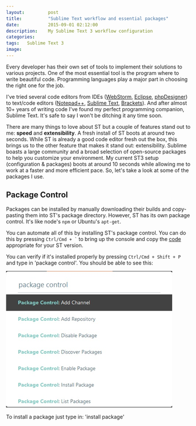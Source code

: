 ```yaml
---
layout: 		post
title:			"Sublime Text workflow and essential packages"
date:			2015-09-01 02:12:00
description: 	My Sublime Text 3 workflow configuration
categories:
tags:	Sublime Text 3
image:
---
```


Every developer has their own set of tools to implement their solutions to various projects. One of the most essential tool is the program where to write beautiful code. Programming languages play a major part in choosing the right one for the job.

I've tried several code editors from IDEs ([WebStorm](https://www.jetbrains.com/webstorm/), [Eclipse](https://eclipse.org/), [phpDesigner](http://www.mpsoftware.dk/phpdesigner.php)) to text/code editors ([Notepad++](https://notepad-plus-plus.org/), [Sublime Text](http://www.sublimetext.com/), [Brackets](http://brackets.io/)). And after almost 10+ years of writing code I've found my perfect programming companion, Sublime Text. It's safe to say I won't be ditching it any time soon.

There are many things to love about ST but a couple of features stand out to me:  __speed__ and __extensibility__. A fresh install of ST boots at around two seconds. While ST is already a good code editor fresh out the box, this brings us to the other feature that makes it stand out: extensibility. Sublime boasts a large community and a broad selection of open-source packages to help you customize your environment. My current ST3 setup (configuration & packages) boots at around 10 seconds while allowing me to work at a faster and more efficient pace. So, let's take a look at some of the packages I use.

## Package Control
Packages can be installed by manually downloading their builds and copy-pasting them into ST's package directory. However, ST has its own package control. It's like node's ```npm``` or Ubuntu's ```apt-get```.

You can automate all of this by installing ST's package control. You can do this by pressing ``` Ctrl/Cmd + ` ``` to bring up the console and copy the [code](https://packagecontrol.io/installation) appropriate for your ST version.

You can verify if it's installed properly by pressing ``` Ctrl/Cmd + Shift + P ``` and type in 'package control'. You should be able to see this:

![](/assets/article_images/2015-09-01-Sublime-Text-Packages/pkgctrl.jpg)

To install a package just type in: 'install package'

##